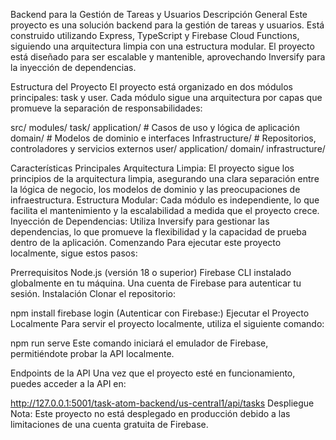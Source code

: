 Backend para la Gestión de Tareas y Usuarios
Descripción General
Este proyecto es una solución backend para la gestión de tareas y usuarios. Está construido utilizando Express, TypeScript y Firebase Cloud Functions, siguiendo una arquitectura limpia con una estructura modular. El proyecto está diseñado para ser escalable y mantenible, aprovechando Inversify para la inyección de dependencias.

Estructura del Proyecto
El proyecto está organizado en dos módulos principales: task y user. Cada módulo sigue una arquitectura por capas que promueve la separación de responsabilidades:

src/
    modules/
      task/
        application/    # Casos de uso y lógica de aplicación
        domain/         # Modelos de dominio e interfaces
        Infrastructure/ # Repositorios, controladores y servicios externos
      user/
        application/
        domain/
        infrastructure/
  
Características Principales
Arquitectura Limpia: El proyecto sigue los principios de la arquitectura limpia, asegurando una clara separación entre la lógica de negocio, los modelos de dominio y las preocupaciones de infraestructura.
Estructura Modular: Cada módulo es independiente, lo que facilita el mantenimiento y la escalabilidad a medida que el proyecto crece.
Inyección de Dependencias: Utiliza Inversify para gestionar las dependencias, lo que promueve la flexibilidad y la capacidad de prueba dentro de la aplicación.
Comenzando
Para ejecutar este proyecto localmente, sigue estos pasos:

Prerrequisitos
Node.js (versión 18 o superior)
Firebase CLI instalado globalmente en tu máquina.
Una cuenta de Firebase para autenticar tu sesión.
Instalación
Clonar el repositorio:

npm install
firebase login (Autenticar con Firebase:)
Ejecutar el Proyecto Localmente
Para servir el proyecto localmente, utiliza el siguiente comando:

npm run serve
Este comando iniciará el emulador de Firebase, permitiéndote probar la API localmente.

Endpoints de la API
Una vez que el proyecto esté en funcionamiento, puedes acceder a la API en:

http://127.0.0.1:5001/task-atom-backend/us-central1/api/tasks
Despliegue
Nota: Este proyecto no está desplegado en producción debido a las limitaciones de una cuenta gratuita de Firebase.

